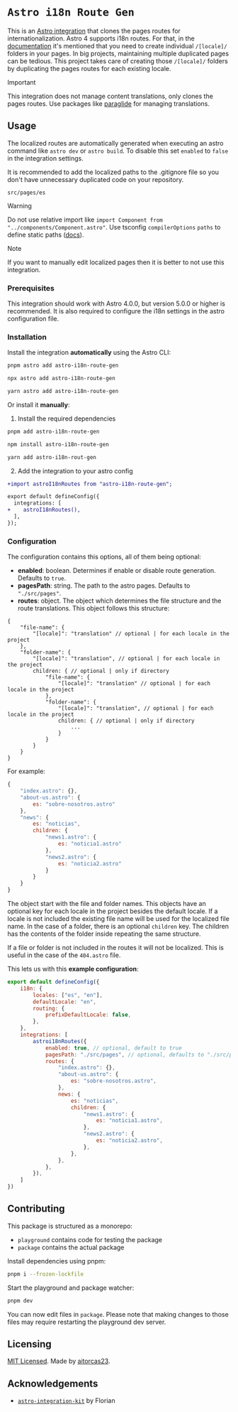 # `Astro i18n Route Gen`

This is an [Astro integration](https://docs.astro.build/en/guides/integrations-guide/) that clones the pages routes for internationalization.
Astro 4 supports i18n routes.
For that, in the [documentation](https://docs.astro.build/en/guides/internationalization/#create-localized-folders) it's mentioned that you need to create individual `/[locale]/` folders in your pages.
In big projects, maintaining multiple duplicated pages can be tedious.
This project takes care of creating those `/[locale]/` folders by duplicating the pages routes for each existing locale.

> [!IMPORTANT]
> This integration does not manage content translations, only clones the pages routes.
> Use packages like [paraglide](https://inlang.com/m/iljlwzfs/paraglide-astro-i18n) for managing translations.

## Usage

The localized routes are automatically generated when executing an astro command like `astro dev` or `astro build`.
To disable this set `enabled` to `false` in the integration settings.

It is recommended to add the localized paths to the .gitignore file so you don't have unnecessary duplicated code on your repository.
```gitignore
src/pages/es
```

> [!WARNING]
> Do not use relative import like `import Component from "../components/Component.astro"`.
> Use tsconfig `compilerOptions` `paths` to define static paths ([docs](https://www.typescriptlang.org/tsconfig/#paths)).

> [!NOTE]
> If you want to manually edit localized pages then it is better to not use this integration.

### Prerequisites

This integration should work with Astro 4.0.0, but version 5.0.0 or higher is recommended.
It is also required to configure the i18n settings in the astro configuration file.

### Installation

Install the integration **automatically** using the Astro CLI:

```bash
pnpm astro add astro-i18n-route-gen
```

```bash
npx astro add astro-i18n-route-gen
```

```bash
yarn astro add astro-i18n-route-gen
```

Or install it **manually**:

1. Install the required dependencies

```bash
pnpm add astro-i18n-route-gen
```

```bash
npm install astro-i18n-route-gen
```

```bash
yarn add astro-i18n-rout-gen
```

2. Add the integration to your astro config

```diff
+import astroI18nRoutes from "astro-i18n-route-gen";

export default defineConfig({
  integrations: [
+    astroI18nRoutes(),
  ],
});
```

### Configuration

The configuration contains this options, all of them being optional:
- **enabled**: boolean. Determines if enable or disable route generation. Defaults to `true`.
- **pagesPath**: string. The path to the astro pages. Defaults to `"./src/pages"`.
- **routes**: object. The object which determines the file structure and the route translations.
This object follows this structure:
```
{
    "file-name": {
        "[locale]": "translation" // optional | for each locale in the project
    },
    "folder-name": {
        "[locale]": "translation", // optional | for each locale in the project
        children: { // optional | only if directory
            "file-name": {
                "[locale]": "translation" // optional | for each locale in the project
            },
            "folder-name": {
                "[locale]": "translation", // optional | for each locale in the project
                children: { // optional | only if directory
                    ...
                }
            }
        }
    }
}
```

For example:
```javascript
{
    "index.astro": {},
    "about-us.astro": {
        es: "sobre-nosotros.astro"
    },
    "news": {
        es: "noticias",
        children: {
            "news1.astro": {
                es: "noticia1.astro"
            },
            "news2.astro": {
                es: "noticia2.astro"
            }
        }
    }
}
```
The object start with the file and folder names.
This objects have an optional key for each locale in the project besides the default locale.
If a locale is not included the existing file name will be used for the localized file name.
In the case of a folder, there is an optional `children` key.
The children has the contents of the folder inside repeating the same structure.

If a file or folder is not included in the routes it will not be localized.
This is useful in the case of the `404.astro` file.

This lets us with this **example configuration**:

```javascript
export default defineConfig({
    i18n: {
        locales: ["es", "en"],
        defaultLocale: "en",
        routing: {
            prefixDefaultLocale: false,
        },
    },
    integrations: [
        astroi18nRoutes({
            enabled: true, // optional, default to true
            pagesPath: "./src/pages", // optional, defaults to "./src/pages"
            routes: {
                "index.astro": {},
                "about-us.astro": {
                    es: "sobre-nosotros.astro",
                },
                news: {
                    es: "noticias",
                    children: {
                        "news1.astro": {
                            es: "noticia1.astro",
                        },
                        "news2.astro": {
                            es: "noticia2.astro",
                        },
                    },
                },
            },
        }),
    ]
})
```

## Contributing

This package is structured as a monorepo:

- `playground` contains code for testing the package
- `package` contains the actual package

Install dependencies using pnpm:

```bash
pnpm i --frozen-lockfile
```

Start the playground and package watcher:

```bash
pnpm dev
```

You can now edit files in `package`. Please note that making changes to those files may require restarting the playground dev server.

## Licensing

[MIT Licensed](https://github.com/aitorcas23/astro-i18n-routes/blob/main/LICENSE). Made by [aitorcas23](https://github.com/aitorcas23).

## Acknowledgements

- [`astro-integration-kit`](https://github.com/florian-lefebvre/astro-integration-kit) by Florian
